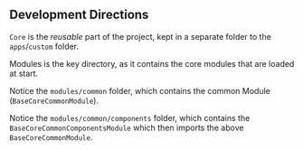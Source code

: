 ## Development Directions ##

`Core` is the *reusable* part of the project, 
kept in a separate folder to the `apps`/`custom` folder.

Modules is the key directory, as it contains the core modules
that are loaded at start.

Notice the `modules/common` folder, which contains the common
Module (`BaseCoreCommonModule`).

Notice the `modules/common/components` folder, which contains the
`BaseCoreCommonComponentsModule` which then imports the above
`BaseCoreCommonModule`.

